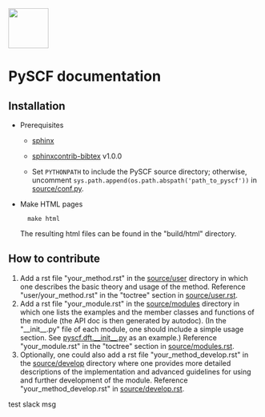 <div align="left">
  <img src="https://github.com/pyscf/pyscf-doc/blob/master/logo/pyscf-logo.png" height="80px"/>
</div>

PySCF documentation
===================

Installation
------------

* Prerequisites
    - [sphinx](https://pypi.org/project/Sphinx/)
    
    - [sphinxcontrib-bibtex](https://pypi.org/project/sphinxcontrib-bibtex/) v1.0.0

    - Set `PYTHONPATH` to include the PySCF source directory; otherwise, uncomment `sys.path.append(os.path.abspath('path_to_pyscf'))` in [source/conf.py](source/conf.py).

* Make HTML pages

        make html

    The resulting html files can be found in the \"build/html\" directory.

How to contribute
-----------------

1.  Add a rst file \"your\_method.rst\" in the [source/user](source/user/) directory in which one describes the basic theory and usage of the method. Reference \"user/your\_method.rst\" in the \"toctree\" section in [source/user.rst](source/user.rst).
2.  Add a rst file \"your\_module.rst\" in the [source/modules](source/modules/) directory in which one lists the examples and the member classes and functions of the module (the API doc is then generated by autodoc). (In the \"\_\_init\_\_.py\" file of each module, one should include a simple usage section. See [pyscf.dft.\_\_init\_\_.py](https://github.com/pyscf/pyscf/blob/master/pyscf/dft/__init__.py) as an example.) Reference \"your\_module.rst\" in the \"toctree\" section in [source/modules.rst](source/modules.rst).
3.  Optionally, one could also add a rst file \"your\_method\_develop.rst\" in the  [source/develop](source/develop/) directory where one provides more detailed descriptions of the implementation and advanced guidelines for using and further development of the module. Reference \"your\_method\_develop.rst\" in [source/develop.rst](source/develop.rst). 

test slack msg
